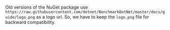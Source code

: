 Old versions of the NuGet package use `https://raw.githubusercontent.com/dotnet/BenchmarkDotNet/master/docs/guide/logo.png` as a logo url.
So, we have to keep the `logo.png` file for backward compatibility.